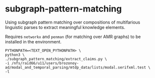 # subgraph-pattern-matching

Using subgraph pattern matching over compositions of multifarious linguistic parses to extract meaningful knowledge elements. 

Requires `networkx` and `penman` (for matching over AMR graphs) to be installed in the environment.

```
PYTHONPATH=<TEXT_OPEN_PYTHONPATH> \
python3 \
./subgraph_pattern_matching/extract_claims.py \
-i /nfs/raid66/u11/users/brozonoy-ad/modal_and_temporal_parsing/mtdp_data/lists/modal.serifxml.test \
-l
```
